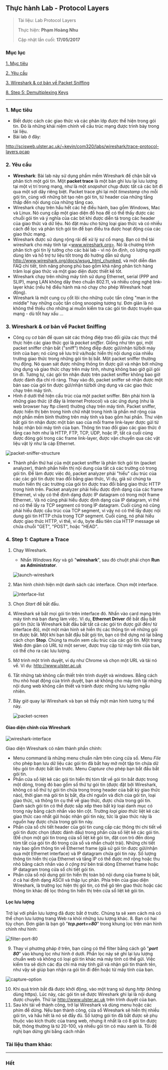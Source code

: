 ## Thực hành Lab - Protocol Layers

> Tài liệu: Lab Protocol Layers
> 
> Thực hiện: **Phạm Hoàng Nhu**
> 
> Cập nhật lần cuối: **17/05/2017**

### Mục lục

[1. Mục tiêu](#muctieu)

[2. Yêu cầu](#yeucau)

[3. Wireshark & cơ bản về Packet Sniffing ](#wiresharkvacobanvepacketsniffing)

[8. Step 5: Demultiplexing Keys]()

---
<a name="muctieu"></a>
### 1. Mục tiêu
* Biết được cách các giao thức và các phân lớp được thể hiện trong gói tin. Đó là những khái niệm chính về cấu trúc mạng được trình bày trong tài liệu.
* Bài lab ở đây:

<http://scisweb.ulster.ac.uk/~kevin/com320/labs/wireshark/trace-protocol-layers.pcap>

<a name="yeucau"></a>
### 2. Yêu cầu
* **Wireshark**: Bài lab này sử dụng phầm mềm Wireshark để chặn bắt và phân tích một gói tin. Một **packet trace** là một bản ghi lưu lại lưu lượng tại một vị trí trong mạng, như là một *snapshot* chụp được tất cả các bit đi qua một sợi dây riêng biệt. Packet trace ghi lại một *timestamp* cho mỗi gói tin, cùng với những bit tạo nên gói tin, từ header của những tầng thấp đến nội dung của những tầng cao.
* Wireshark chạy trên hầu hết các hệ điều hành, bao gồm Windows, Mac và Linux. Nó cung cấp một giao diện đồ họa để có thể thấy được các chuỗi gói tin và ý nghĩa của các bit khi được diễn tả trong các header của giao thức và dữ liệu. Nó đặt màu cho từng loại giao thức và có nhiều cách để lọc và phân tích gói tin để bạn điều tra được hoạt động của các giao thức mạng. 
* Wireshark được sử dụng rộng rãi để xử lý sự cố mạng. Bạn có thể tải wireshark cho máy tính tại <www.wireshark.org>. Nó là chương trình phân tích gói tin lý tưởng cho các bài lab - vì nó ổn định, có lượng người dùng lớn và hỗ trợ tư liệu tốt trong đó hướng dẫn sử dụng <http://www.wireshark.org/docs/wsug_html_chunked>, và một diễn đàn FAQ chi tiết, tính năng phong phú bao gồm khả năng phân tích hàng trăm loại giao thức và một giao diện được thiết kế tốt.
* Wireshark chạy trên những máy tính sử dụng Ethernet, serial (PPP and SLIP), mạng LAN không dây theo chuẩn 802.11, và nhiều công nghệ link-layer khác (nếu hệ điều hành mà nó chạy cho phép Wireshark hoạt động). 
* Wireshark là một cung cụ cốt lõi cho những cuộc tấn công "man in the middle" hay những cuộc tấn công snooping tương tự. Đơn giản là nó không thể thiếu cho những ai muốn kiểm tra các gói tin được truyền qua mạng - dù tốt hay xấu ...

<a name="wiresharkvacobanvepacketsniffing"></a>
### 3. Wireshark & cơ bản về Packet Sniffing 
* Công cụ cơ bản để quan sát các thông điệp trao đổi giữa các thực thể thực hiện các giao thức gọi là *packet sniffer*. Giống như tên gọi, một packet sniffer chặn bắt ("sniff") thông điệp được gửi/nhận từ/bởi máy tính của bạn; nó cũng sẽ lưu trữ và/hoặc hiển thị nội dung của nhiều trường giao thức trong những gói tin bị bắt. Một packet sniffer thường thụ động. Nó quan sát được những thông tin được gửi và nhận bởi những ứng dụng và giao thức chạy trên máy tính, nhưng không bao giờ gửi gói tin đi. Tương tự, các gói tin nhận được trên packet sniffer không bao giờ được đánh địa chỉ rõ ràng. Thay vào đó, packet sniffer sẽ nhận được một bản sao của gói tin được gửi/nhận từ/bởi ứng dụng và các giao thức chạy trên máy tính.
* Hình ở dưới thể hiện cấu trúc của một packet sniffer. Bên phải hình là những giao thức (ở đây là Internet Protocol) và các ứng dụng (như là web browser hay ftp client) thường chạy trên máy tính. Packet sniffer, được hiển thị bên trong hình chữ nhật trong hình là phần mở rộng của một phần mềm bình thường trên máy tính và bao gồm hai phần. Thư viện bắt gói tin nhận được một bản sao của mỗi frame link-layer được gửi từ hoặc nhận bỏi máy tính của bạn. Thông tin trao đổi giao các giao thức ở tầng cao hơn như là HTTP, FTP, TCP, UDP, hoặc IP, tất cả cuối cùng được đóng gói trong các frame link-layer, được vận chuyển qua các vật liệu vật lý như là cáp Ethernet.

![packet-sniffer-structure](https://github.com/nhuhp/network_research/blob/master/Task03_COM320_Computer_Network/Week01/img/packet-sniffer-structure.png)

* Thành phần thứ hai của một packet sniffer là phân tích gói tin (packet analyzer), thành phần hiển thị nội dung của tất cả các trường có trong gói tin. Để làm được việc đó, packet analyzer phải "hiểu" cấu trúc của các các gói tin được trao đổi bằng giao thức, Ví dụ, giả sử chúng ta muốn hiển thị các trường của gói tin được trao đổi bằng giao thức HTTP trong hình trên. Packet analyzer phải hiểu được định dạng của các frame Ethernet, vì vậy có thể định dạng được IP datagram có trong một frame Ethernet.. Và nó cũng phải hiểu được định dạng của IP datagram, vì thế nó có thể lấy ra TCP segment có trong IP datagram. Cuối cùng nó cũng phải hiểu được cấu trúc của TCP segment, vì vậy nó có thể lấy được nội dung gói tin HTTP chứa trong TCP segment. Cuối cùng, nó phải hiểu được giao thức HTTP, vì thế, ví dụ, byte đầu tiên của HTTP message  sẽ chứa chuỗi "GET", "POST", hoặc "HEAD".

<a name="step1"></a>
### 4. Step 1: Capture a Trace 
1. Chạy Wireshark.
	* Nhấn *Windows Key* và gõ "**wireshark**", sau đó chuột phải chọn **Run as Administrator**.
	
	![launch-wireshark](https://github.com/nhuhp/network_research/blob/master/Task03_COM320_Computer_Network/Week01/img/launch-wireshark.png)
	
2. Màn hình chính hiện một danh sách các interface. Chọn một interface.

	![interface-list](https://github.com/nhuhp/network_research/blob/master/Task03_COM320_Computer_Network/Week01/img/interface-list.png)

3. Chọn *Start* để bắt đầu.
4. Wireshark sẽ bắt mọi gói tin trên interface đó. Nhấn vào card mạng trên máy tính mà bạn đang làm việc. Ví dụ, **Ethernet Driver** để bắt đầu bắt gói tin (tức là Wireshark bắt đầu bắt tất cả các gói tin được gửi đến/ từ interface đó), một một màn hình sẽ hiển thị các thông tin về những gói tin được bắt. Một khi bạn bắt đầu bắt gói tin, bạn có thể dựng nó lại bằng cách chọn **Stop**.
Chúng ta muốn xem cấu trúc của các gói tin. Một trang Web đơn giản có URL từ một server, được truy cập từ máy tính của bạn, có thể cho ra các lưu lượng.
5. Mở trình một trình duyệt, ví dụ như Chrome và chọn một URL và tải nó về. Ví dụ: <http://www.ulster.ac.uk>
6. Tắt những tab không cần thiết trên trình duyệt và windows. Bằng cách thu nhỏ hoạt động của trình duyệt, bạn sẽ không cho máy tính tải những nội dung web không cần thiết và tránh được những lưu lượng ngẫu nhiên.
7. Bây giờ quay lại Wireshark và bạn sẽ thấy một màn hình tương tự thế này.

	![packet-screen](https://github.com/nhuhp/network_research/blob/master/Task03_COM320_Computer_Network/Week01/img/packet-screen.png)


#### Giao diện chính của Wireshark

![wireshark-interface](https://github.com/nhuhp/network_research/blob/master/Task03_COM320_Computer_Network/Week01/img/wireshark-interface.png)

Giao diện Wireshark có năm thành phần chính:
* Menu command là những menu chuẩn nằm trên cùng cửa sổ. Menu *File* cho phép bạn lưu dữ liệu các gói tin đã bắt hay mở một tập tin chứa dữ liệu gói tin được bắt lần trước. Menu *Capture* cho phép bạn bắt đầu bắt gói tin. 
* Phần cửa sổ liệt kê các gói tin hiển thị tóm tắt về gói tin bắt được trong một dòng, trong đó bao gồm số thứ tự gói tin (được đặt bởi Wireshark, không có số thứ tự gói tin chứa trong trong header của bất kỳ giao thức nào), thời gian mà gói tin bị bắt, địa chỉ nguồn và đích của gói tin, loại giao thức, và thông tin cụ thể về giao thức, được chứa trong gói tin. Danh sách gói tin có thể được sắp xếp theo bất kỳ loại danh mục có trong này bằng cách nhấn vào tên cột. Trường *loại giao thức* liệt kê các giao thức cao nhất gửi hoặc nhận gói tin này, tức là giao thức này  là nguồn hay được chứa trong gói tin này.
* Phần cửa sổ chi tiết header của gói tin cung cấp các thông thi chi tiết về gói tin được chọn (được đánh dấu) trong phần cửa số liệt kê các gói tin. (Để chọn một gói tin trong cửa sổ liệt kê gói tin, đặt con trỏ đến dòng tóm tắt của gói tin đó trong cửa sổ và nhấn chuột trái). Những chi tiết này bao gồm thông tin về Ethernet frame (giả sử gói tin được gửi/nhận qua một Ethernet interface) và IP datagram chứa gói tin này. Số lượng thông tin hiển thị của Ethernet và tầng IP có thể được mở rộng hoặc thu nhỏ bằng cách nhấn vào *ô cộng trừ* bên trái dòng Ethernet frame hoặc IP datagram trong cửa sổ chi tiết gói tin.
* Phần cửa sổ nội dung gói tin hiển thị toàn bộ nội dung của frame bị bắt, ở cả hai định dạng ASCII và thập lục phân. Phía trên của giao diện Wireshark, là trường lọc hiện thị gói tin, có thể gõ tên giao thức hoặc các thông tin khác để lọc thông tin hiển thị trên cửa sổ liệt kê gói tin.

#### Lọc lưu lượng
Trở lại với phần lưu lượng đã được bắt ở trước. Chúng ta sẽ xem cách mà có thể chọn lưu lượng trang Web ra khỏi những lưu lượng khác.
8. Bạn có hai tùy chọn. Đơn giản là bạn gõ "***tcp.port==80***" trong khung lọc trên màn hình chính như hình:

![filter-port-80](https://github.com/nhuhp/network_research/blob/master/Task03_COM320_Computer_Network/Week01/img/filter-port-80.png)

9. Thay vì phương pháp ở trên, bạn cũng có thể filter bằng cách gõ "***port 80***" vào khung lọc như hình ở dưới. Phần lọc này sẽ ghi lại lưu lượng chuẩn web và không có loại gói tin khác mà máy tính có thể gửi. Việc kiểm tra sẽ dịch các địa chỉ mà máy tính gửi và nhận gói tin thành tên, như vậy sẽ giúp bạn nhận ra gói tin đi đến hoặc từ máy tính của bạn. 

![capture-option](https://github.com/nhuhp/network_research/blob/master/Task03_COM320_Computer_Network/Week01/img/capture-option.png)

10. Khi quá trính bắt đã được khởi động, vào một trang sử dụng *http* (không dùng https). Lúc này, các gói tin sẽ được Wireshark ghi lại là nội dung được chuyển. Thử lại <http://www.ulster.ac.uk> trên trình duyệt của bạn.
11. Sau khi tải về thành công, trở lại Wireshark và dùng menu hoặc các phím để dừng. Nếu bạn thành công, cửa sổ Wireshark sẽ hiển thị nhiều gói tin, và hầu hết là nó sẽ đầy đủ. Số lượng gói tin đã bắt được sẽ phụ thuộc vào kích thước của trang web, nhưng ít nhất là có 8 gói tin được bắt, thông thường là từ 20-100, và nhiều gói tin có màu xanh lá. Tôi đề nghị bạn dừng ghi bằng cách nhấn 
### Tài liệu tham khảo:

---

### Hết